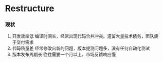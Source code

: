 # Restructure



### 现状

1. 开发效率低
   编译时间长，经常出现代码合并冲突。遗留大量技术债务，团队疲于交付需求
2. 代码质量差
   经常修改出新的问题，版本提测问题多，没有任何自动化测试
3. 版本发布周期长
   往往需要一个月以上，市场反馈响应慢

